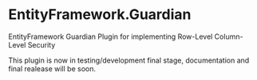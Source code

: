 # EntityFramework.Guardian
EntityFramework Guardian Plugin for implementing Row-Level Column-Level Security

This plugin is now in testing/development final stage, documentation and final realease will be soon.
